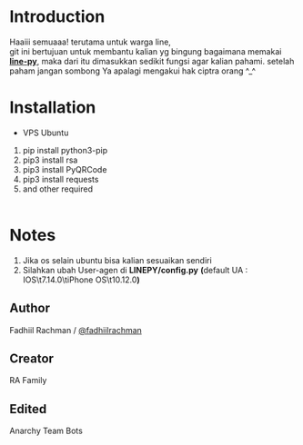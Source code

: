 # Introduction
Haaiii semuaaa! terutama untuk warga line,<br>
git ini bertujuan untuk membantu kalian yg bingung bagaimana memakai <b>[line-py](https://github.com/fadhiilrachman/line-py)</b>, maka dari itu dimasukkan sedikit fungsi agar kalian pahami. setelah paham jangan sombong Ya apalagi mengakui hak ciptra orang ^_^
# Installation
- VPS Ubuntu
1. pip install python3-pip<br>
2. pip3 install rsa<br>
3. pip3 install PyQRCode<br>
4. pip3 install requests<br>
5. and other required<br><br>
# Notes
1. Jika os selain ubuntu bisa kalian sesuaikan sendiri<br>
2. Silahkan ubah User-agen di <b>LINEPY/config.py</b> <b>(</b>default UA : IOS\t7.14.0\tiPhone OS\t10.12.0<b>)</b><br>
## Author
Fadhiil Rachman / [@fadhiilrachman](https://github.com/fadhiilrachman/line-py)
## Creator
RA Family
## Edited
Anarchy Team Bots
